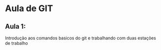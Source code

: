 # Aula de GIT
## Aula 1:
Introdução aos comandos basicos do git e trabalhando com duas estações de trabalho
